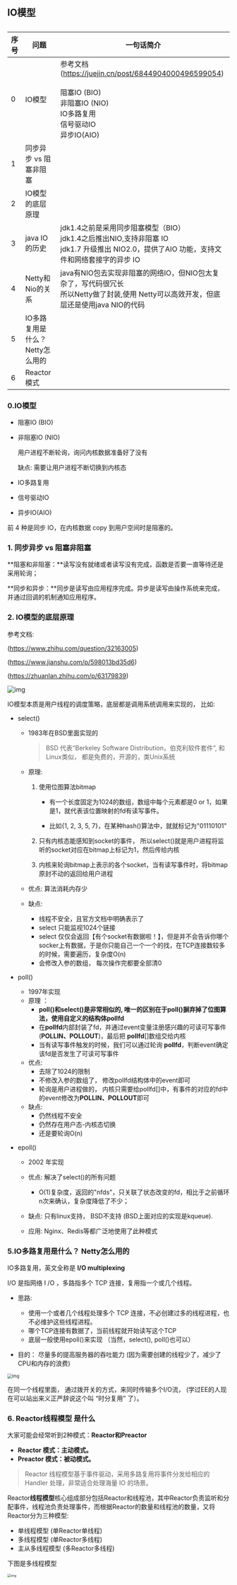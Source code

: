 ## IO模型



## 

| 序号 | 问题                             | 一句话简介                                                   |
| ---- | -------------------------------- | ------------------------------------------------------------ |
| 0    | IO模型                           | 参考文档 (https://juejin.cn/post/6844904000496599054)<br><br/>阻塞IO (BIO)<br>非阻塞IO (NIO)<br/>IO多路复用<br/>信号驱动IO<br/>异步IO(AIO)<br> |
| 1    | 同步异步 vs 阻塞非阻塞           |                                                              |
| 2    | IO模型的底层原理                 |                                                              |
| 3    | java IO的历史                    | jdk1.4之前是采用同步阻塞模型（BIO）<br>jdk1.4之后推出NIO,支持非阻塞 IO<br>jdk1.7 升级推出 NIO2.0，提供了AIO 功能，支持文件和网络套接字的异步 IO |
| 4    | Netty和Nio的关系                 | java有NIO包去实现非阻塞的网络IO，但NIO包太复杂了，写代码很冗长<br>所以Netty做了封装,使用 Netty可以高效开发，但底层还是使用java NIO的代码 |
| 5    | IO多路复用是什么？ Netty怎么用的 |                                                              |
| 6    | Reactor模式                      |                                                              |



### 0.IO模型

- 阻塞IO (BIO)

- 非阻塞IO (NIO)

  用户进程不断轮询，询问内核数据准备好了没有

  缺点: 需要让用户进程不断切换到内核态

- IO多路复用

- 信号驱动IO

- 异步IO(AIO)

前 4 种是同步 IO，在内核数据 copy 到用户空间时是阻塞的。



### 1. 同步异步 vs 阻塞非阻塞

​	**阻塞和非阻塞：**读写没有就绪或者读写没有完成，函数是否要一直等待还是采用轮询；

​	**同步和异步：**同步是读写由应用程序完成。异步是读写由操作系统来完成，并通过回调的机制通知应用程序。



### 2. IO模型的底层原理

参考文档:

(https://www.zhihu.com/question/32163005)

(https://www.jianshu.com/p/598013bd35d6)

 (https://zhuanlan.zhihu.com/p/63179839)

![img](https://pic2.zhimg.com/80/v2-14e0536d872474b0851b62572b732e39_720w.jpg)



IO模型本质是用户线程的调度策略，底层都是调用系统调用来实现的， 比如:

- select() 

  - 1983年在BSD里面实现的

    >  BSD 代表“Berkeley Software Distribution，伯克利软件套件”, 和Linux类似， 都是免费的，开源的，类Unix系统

  - 原理:  

    1. 使用位图算法bitmap

       - 有一个长度固定为1024的数组，数组中每个元素都是0 or 1，如果是1，就代表该位置映射的fd有读写事件。

       - 比如{1, 2, 3, 5, 7}，在某种hash()算法中，就就标记为"01110101"  

    2. 只有内核态能感知到socket的事件， 所以select()就是用户进程将监听的socket对应在bitmap上标记为1，然后传给内核

    3. 内核来轮询bitmap上表示的各个socket，当有读写事件时，将bitmap原封不动的返回给用户进程

  - 优点:  算法消耗内存少

  - 缺点: 

    - 线程不安全，且官方文档中明确表示了
    - select 只能监视1024个链接
    - select 仅仅会返回【有个socket有数据啦！】，但是并不会告诉你哪个socker上有数据，于是你只能自己一个一个的找，在TCP连接数较多的时候，需要遍历，复杂度O(n)
    - 会修改入参的数组， 每次操作完都要全部清0

    

- poll()

  - 1997年实现
  - 原理 ：
    - **poll()**和**select()**是非常相似的, 唯一的区别在于**poll()**摒弃掉了位图算法，使用自定义的结构体**pollfd**
    - 在**pollfd**内部封装了fd，并通过event变量注册感兴趣的可读可写事件(**POLLIN、POLLOUT**)，最后把 **pollfd**[]数组交给内核
    - 当有读写事件触发的时候，我们可以通过轮询 **pollfd**，判断event确定该fd是否发生了可读可写事件
  - 优点: 
    - 去除了1024的限制
    - 不修改入参的数组了， 修改pollfd结构体中的event即可
    - 轮询是用户进程做的， 内核只需要给pollfd[]中，有事件的对应的fd中的event修改为**POLLIN、POLLOUT**即可
  - 缺点: 
    -  仍然线程不安全
    -  仍然存在用户态-内核态切换
    -  还是要轮询O(n)

  

- epoll()

  - 2002 年实现

  - 优点:  解决了select()的所有问题

    - O(1)复杂度，返回的"nfds"，只关联了状态改变的fd，相比于之前循环n次来确认，复杂度降低了不少；

  - 缺点:  只有linux支持， BSD不支持 (BSD上面对应的实现是kqueue).

  - 应用: Nginx、Redis等都广泛地使用了此种模式

    



### 5.IO多路复用是什么？ Netty怎么用的

IO多路复用，英文全称是 **I/O multiplexing**

I/O 是指网络 I /O ，多路指多个 TCP 连接，复用指一个或几个线程。

- 思路:   
  - 使用一个或者几个线程处理多个 TCP 连接，不必创建过多的线程进程，也不必维护这些线程进程。
  - 哪个TCP连接有数据了，当前线程就开始读写这个TCP
  - 底层一般使用epoll()来实现 （当然，select(), poll()也可以）

- 目的： 尽量多的提高服务器的吞吐能力 (因为需要创建的线程少了，减少了CPU和内存的浪费)





<img src="https://pic4.zhimg.com/80/18d8525aceddb840ea4c131002716221_720w.jpg?source=1940ef5c" alt="img" style="zoom: 67%;" />

在同一个线程里面， 通过拨开关的方式，来同时传输多个I/O流， (学过EE的人现在可以站出来义正严辞说这个叫 “时分复用” 了）。



### 6. Reactor**线程模型** 是什么

大家可能会经常听到2种模式：**Reactor和Preactor**

- **Reactor 模式：主动模式。**
- **Preactor 模式：被动模式。**

> Reactor 线程模型基于事件驱动，采用多路复用将事件分发给相应的 Handler 处理，非常适合处理海量 IO 的场景。 

Reactor**线程模型**核心组成部分包括Reactor和线程池，其中Reactor负责监听和分配事件，线程池负责处理事件，而根据Reactor的数量和线程池的数量，又将Reactor分为三种模型:

- 单线程模型 (单Reactor单线程)
- 多线程模型 (单Reactor多线程)
- 主从多线程模型 (多Reactor多线程)



下图是多线程模型

<img src="http://ifeve.com/wp-content/uploads/2019/08/image-4-1024x741.png" alt="img" style="zoom:50%;" />